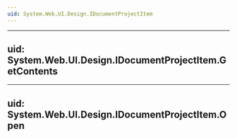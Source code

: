 ```yaml
---
uid: System.Web.UI.Design.IDocumentProjectItem
---
```


---
uid: System.Web.UI.Design.IDocumentProjectItem.GetContents
---

---
uid: System.Web.UI.Design.IDocumentProjectItem.Open
---
